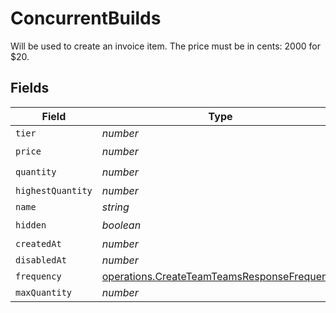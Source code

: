 # ConcurrentBuilds

Will be used to create an invoice item. The price must be in cents: 2000 for $20.


## Fields

| Field                                                                                                      | Type                                                                                                       | Required                                                                                                   | Description                                                                                                |
| ---------------------------------------------------------------------------------------------------------- | ---------------------------------------------------------------------------------------------------------- | ---------------------------------------------------------------------------------------------------------- | ---------------------------------------------------------------------------------------------------------- |
| `tier`                                                                                                     | *number*                                                                                                   | :heavy_minus_sign:                                                                                         | N/A                                                                                                        |
| `price`                                                                                                    | *number*                                                                                                   | :heavy_check_mark:                                                                                         | N/A                                                                                                        |
| `quantity`                                                                                                 | *number*                                                                                                   | :heavy_check_mark:                                                                                         | N/A                                                                                                        |
| `highestQuantity`                                                                                          | *number*                                                                                                   | :heavy_minus_sign:                                                                                         | N/A                                                                                                        |
| `name`                                                                                                     | *string*                                                                                                   | :heavy_minus_sign:                                                                                         | N/A                                                                                                        |
| `hidden`                                                                                                   | *boolean*                                                                                                  | :heavy_check_mark:                                                                                         | N/A                                                                                                        |
| `createdAt`                                                                                                | *number*                                                                                                   | :heavy_minus_sign:                                                                                         | N/A                                                                                                        |
| `disabledAt`                                                                                               | *number*                                                                                                   | :heavy_minus_sign:                                                                                         | N/A                                                                                                        |
| `frequency`                                                                                                | [operations.CreateTeamTeamsResponseFrequency](../../models/operations/createteamteamsresponsefrequency.md) | :heavy_minus_sign:                                                                                         | N/A                                                                                                        |
| `maxQuantity`                                                                                              | *number*                                                                                                   | :heavy_minus_sign:                                                                                         | N/A                                                                                                        |